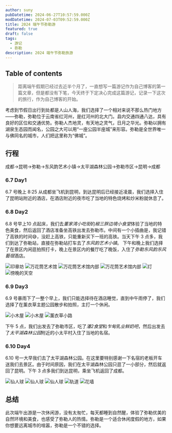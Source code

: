 ```yaml
---
author: suny
pubDatetime: 2024-06-27T10:57:59.000Z
modDatetime: 2024-07-03T09:52:59.000Z
title: 2024 端午节弥勒游
featured: true
draft: false
tags:
  - 游记
  - 弥勒
description: 2024 端午节弥勒旅游
---
```


## Table of contents

> 距离端午假期已经过去近半个月了，一直想写一篇游记作为自己博客的第一篇文章，但是都没有下笔，今天终于下定决心完成这篇游记，记录一下这次的旅行，作为自己博客的开始。

考虑到节假日出行到处都是人山人海，我们选择了一个相对来说不那么热门地方——弥勒，弥勒位于云南省红河州，是红河州的北大门。县内交通四通八达，具有良好的区位和交通优势。弥勒人杰地灵，有天地之灵气，日月之华光。弥勒以拥有湖泉生态园而闻名，公园之大可以用“一座公园半座城”来形容。弥勒是全世界唯一与佛同名的城市，人们把这里称为“佛城”。


## 行程

成都->昆明->弥勒->东风韵艺术小镇->太平湖森林公园->弥勒市区->昆明->成都

### 6.7 Day1

6.7 号晚上 8:25 从成都坐飞机到昆明，到达昆明后已经接近凌晨，我们选择入住了昆明站附近的酒店，在酒店附近的夜市吃了当地的特色烧烤和炒米粉就休息了。

### 6.8 Day2

6.8 号早上10 点起床，我们去*董家湾小吃街*的*椒三胖边境小食堂*体验了当地的特色美食，然后返回了酒店准备坐高铁出发去弥勒市。中间有一个小插曲是，我记错了高铁的时间😅，没赶上高铁，只能重新买下一班的高铁。当天下午 3 点多，我们到达了弥勒站，直接在弥勒站打车去了*东风韵艺术小镇*。
下午和晚上我们选择了在景区内闲逛拍照打卡，晚上在景区内的餐厅吃了晚饭，入住了*弥勒东风韵东风藝宿*酒店。


![印章坊](https://static.suny.me/2024/07/bfa510a218a8705cde1c9bfd23a5e54c.jpg)
![万花筒艺术馆](https://static.suny.me/2024/07/d4c90dd97f90013e4fa365aeb8857f27.jpg)
![万花筒艺术馆内部](https://static.suny.me/2024/07/13fde4515531939718a9b7226b170726.jpg)
![万花筒艺术馆内部](https://static.suny.me/2024/07/d38c8ccd9d99be489d18ca3343f151c6.jpg)
![灯](https://static.suny.me/2024/07/84b6b9bf20efd2085a15c636fc13ff23.jpg)
![傍晚的天空](https://static.suny.me/2024/07/0932b37da83074fd484c6dd0dc8d067a.jpg)

### 6.9 Day3

6.9 号暴雨下了一整个早上，我们只能选择待在酒店睡觉，直到中午雨停了，我们选择了在薰衣草主题公园散步和拍照，主打一个休闲。

![小木屋](https://static.suny.me/2024/07/18f2a74cf7c0c9a4d81c3b488fe97a3f.jpg)
![小木屋](https://static.suny.me/2024/07/4706d63e86d87fc550c25ba6693af5da.jpg)
![薰衣草小路](https://static.suny.me/2024/07/95c834791a870d62570c4ce34b849b3e.jpg)

下午 5 点，我们出发去了弥勒市区，吃了*潘2食堂*和*乍甸乳业鲜奶吧*，然后出发去了*太平湖森林公园*附近的小太平村入住了当地的名宿。

### 6.10 Day4

6.10 号一大早我们去了太平湖森林公园。在这里要特别感谢一下名宿的老板开车送我们去景区。由于时间原因，我们在太平湖森林公园只逛了一小部分，然后就返回了昆明。下午 3 点多我们到达昆明，乘坐飞机返回了成都。

![仙人球](https://static.suny.me/2024/07/789bc7daeafb58596849a03c6d717aee.jpg)
![仙人球](https://static.suny.me/2024/07/b7648de103653e7ddcfabb5ce865210b.jpg)
![仙人球](https://static.suny.me/2024/07/9f95196e1c7363e0a201348bce845be0.jpg)
![轨道](https://static.suny.me/2024/07/9b335f033bf6681c808693a8fcc2e8e3.jpg)
![花墙](https://static.suny.me/2024/07/a472f311746fb2e1f27ea3ecc105eef0.jpg)

## 总结

此次端午出游是一次休闲游，没有太匆忙，每天都睡到自然醒，体验了弥勒优美的自然环境和美食，也感受了弥勒人的热情。弥勒是一个适合休闲度假的地方，如果你想要远离城市的喧嚣，弥勒是一个不错的选择。

